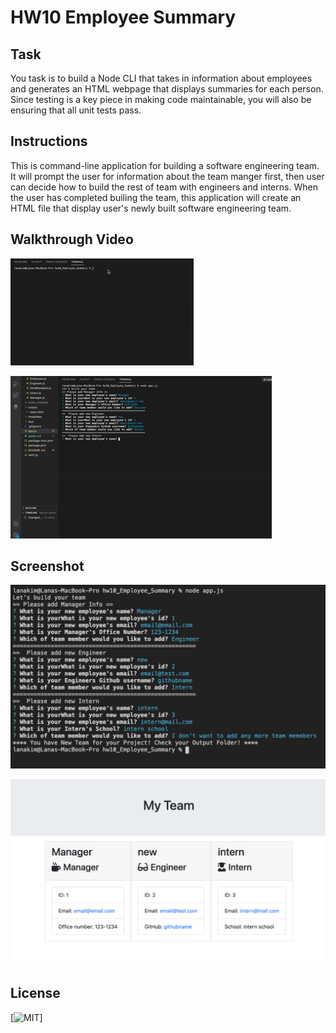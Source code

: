 # HW10 Employee Summary

## Task

You task is to build a Node CLI that takes in information about employees and generates an HTML webpage that displays summaries for each person. Since testing is a key piece in making code maintainable, you will also be ensuring that all unit tests pass.

## Instructions

This is command-line application for building a software engineering team. It will prompt the user for information about the team manger first, then user can decide how to build the rest of team with engineers and interns. When the user has completed builing the team, this application will create an HTML file that display user's newly built software engineering team.

## Walkthrough Video

![demo1](./Assets/demo1.gif)

![demo2](./Assets/demo2.gif)

## Screenshot

![screenshot1](./Assets/screenshot1.png)

![screenshot2](./Assets/screenshot2.png)

## License

[![MIT](https://img.shields.io/badge/License-MIT-yellow.svg)]

